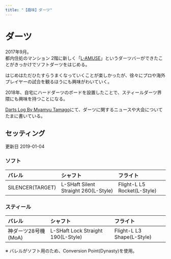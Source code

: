 ```yaml
---
title: "【趣味】ダーツ"
---
```


ダーツ
========

2017年9月。  
都内住処のマンション 2階に新しく「[L-AMUSE](http://naturalnine.jp/l-amuse/)」というダーツバーができたことがきっかけでソフトダーツをはじめる。

はじめはただひたすらうまくなっていくことが楽しかったが、徐々にプロや海外プレイヤーの試合を観るほうにも興味がわいていく。

2018年、自宅にハードダーツのボードを設置したことで、スティールダーツ界隈にも興味を持つことになる。

[Darts Log By Myamyu Tamago](https://myamyu-darts.blogspot.com/)にて、ダーツに関するニュースや大会についてたまに書いている。

セッティング
------------

更新日 2019-01-04

### ソフト

| バレル | シャフト | フライト |
|:------|:------|:------|
|SILENCER(TARGET)|L-SHaft Silent Straight 260(L-Style)|Flight-L L5 Rocket(L-Style)|


### スティール

| バレル | シャフト | フライト |
|:------|:------|:------|
|神ダーツ28号機(MoA)|L-SHaft Lock Straight 190(L-Style)|Flight-L L3 Shape(L-Style)|

※ バレルがソフト用のため、Conversion Point(Dynasty)を使用。


